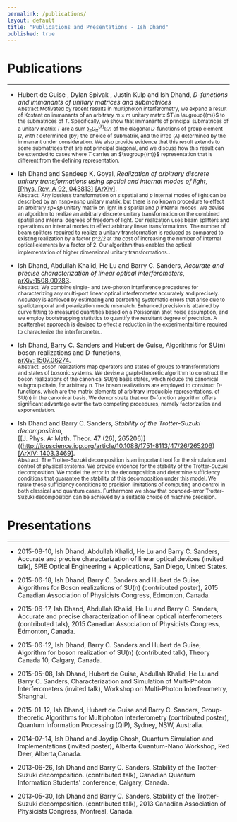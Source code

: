 ```yaml
---
permalink: /publications/
layout: default
title: "Publications and Presentations - Ish Dhand"
published: true
---
```



# Publications
------------------
* Hubert de Guise , Dylan Spivak , Justin Kulp and Ish Dhand, _D-functions and immanants of unitary matrices and submatrices_  
  <small>Abstract:Motivated by recent results in multiphoton interferometry, we expand a result of Kostant on immanants of an arbitrary $m\times m$ unitary matrix $T\in \sugroup{(m)}$ to the submatrices of $T$. Specifically, we show that immanants of principal submatrices of a unitary matrix $T$ are a sum $\sum_{t} D^{(\lambda)}_{tt}(\Omega)$ of the diagonal $D$-functions of group element $\Omega$, with $t$ determined {by} the choice of submatrix, and the irrep $(\lambda)$ determined by the immanant under consideration. We also provide evidence that this result extends to some submatrices that are not principal diagonal, and we discuss how this result can be extended to cases where $T$ carries an $\sugroup{(m)}$ representation that is different from the defining representation.</small>

* Ish Dhand and Sandeep K. Goyal, _Realization of arbitrary discrete unitary transformations using spatial and internal modes of light_,  
[[Phys. Rev. A 92, 043813]](http://journals.aps.org/pra/abstract/10.1103/PhysRevA.92.043813)  [[ArXiv]](http://arxiv.org/abs/1508.06259).  
<small>Abstract: Any lossless transformation on _s_ spatial and _p_ internal modes of light can be described by an nsnp×nsnp unitary matrix, but there is no known procedure to effect an arbitrary _sp×sp_ unitary matrix on light in _s_ spatial and _p_ internal modes. We devise an algorithm to realize an arbitrary discrete unitary transformation on the combined spatial and internal degrees of freedom of light. Our realization uses beam splitters and operations on internal modes to effect arbitrary linear transformations. The number of beam splitters required to realize a unitary transformation is reduced as compared to existing realization by a factor _p^2/2_ at the cost of increasing the number of internal optical elements by a factor of 2. Our algorithm thus enables the optical implementation of higher dimensional unitary transformations.</small>.
  
* Ish Dhand, Abdullah Khalid, He Lu and Barry C. Sanders, _Accurate and precise characterization of linear optical interferometers_,  
[arXiv:1508.00283](http://arxiv.org/abs/1508.00283).  
<small>Abstract: We combine single- and two-photon interference procedures for characterizing any multi-port linear optical interferometer accurately and precisely. Accuracy is achieved by estimating and correcting systematic errors that arise due to spatiotemporal and polarization mode mismatch. Enhanced precision is attained by curve fitting to measured quantities based on a Poissonian shot noise assumption, and we employ bootstrapping statistics to quantify the resultant degree of precision. A scattershot approach is devised to effect a reduction in the experimental time required to characterize the interferometer.</small>.

* Ish Dhand, Barry C. Sanders and Hubert de Guise, Algorithms for SU(n) boson realizations and D-functions,  
[arXiv: 1507.06274](http://arxiv.org/abs/1507.06274).  
<small>Abstract: Boson realizations map operators and states of groups to transformations and states of bosonic systems. We devise a graph-theoretic algorithm to construct the boson realizations of the canonical SU(n) basis states, which reduce the canonical subgroup chain, for arbitrary n. The boson realizations are employed to construct D-functions, which are the matrix elements of arbitrary irreducible representations, of SU(n) in the canonical basis. We demonstrate that our D-function algorithm offers significant advantage over the two competing procedures, namely factorization and exponentiation.</small>
  
* Ish Dhand and Barry C. Sanders, _Stability of the Trotter-Suzuki decomposition_,  
[[J. Phys. A: Math. Theor. 47 (26), 265206]]((http://iopscience.iop.org/article/10.1088/1751-8113/47/26/265206)  [[ArXiV: 1403.3469]](http://arxiv.org/abs/1403.3469).  
<small>Abstract: The Trotter-Suzuki decomposition is an important tool for the simulation and control of physical systems. We provide evidence for the stability of the Trotter-Suzuki decomposition. We model the error in the decomposition and determine sufficiency conditions that guarantee the stability of this decomposition under this model. We relate these sufficiency conditions to precision limitations of computing and control in both classical and quantum cases. Furthermore we show that bounded-error Trotter-Suzuki decomposition can be achieved by a suitable choice of machine precision.</small>



# Presentations
------------------

* 2015-08-10, Ish Dhand, Abdullah Khalid, He Lu and Barry C. Sanders, Accurate and precise characterization of linear optical devices (invited talk), SPIE Optical Engineering + Applications, San Diego, United States. 

* 2015-06-18, Ish Dhand, Barry C. Sanders and Hubert de Guise, Algorithms for Boson realizations of SU(n) (contributed poster), 2015 Canadian Association of Physicists Congress, Edmonton, Canada.

* 2015-06-17, Ish Dhand, Abdullah Khalid, He Lu and Barry C. Sanders, Accurate and precise characterization of linear optical interferometers (contributed talk), 2015 Canadian Association of Physicists Congress, Edmonton, Canada.

* 2015-06-12, Ish Dhand, Barry C. Sanders and Hubert de Guise, Algorithm for boson realization of SU(n) (contributed talk), Theory Canada 10, Calgary, Canada. 

* 2015-05-08, Ish Dhand, Hubert de Guise, Abdullah Khalid, He Lu and Barry C. Sanders, Characterization and Simulation of Multi-Photon Interferometers (invited talk), Workshop on Multi-Photon Interferometry, Shanghai.

* 2015-01-12, Ish Dhand, Hubert de Guise and Barry C. Sanders, Group-theoretic Algorithms for Multiphoton Interferometry (contributed poster), Quantum Information Processing (QIP), Sydney, NSW, Australia. 

* 2014-07-14, Ish Dhand and Joydip Ghosh, Quantum Simulation and Implementations (invited poster), Alberta Quantum-Nano Workshop, Red Deer, Alberta,Canada.

* 2013-06-26, Ish Dhand and Barry C. Sanders, Stability of the Trotter-Suzuki decomposition. (contributed talk), Canadian Quantum Information Students' conference, Calgary, Canada.

* 2013-05-30, Ish Dhand and Barry C. Sanders, Stability of the Trotter-Suzuki decomposition. (contributed talk), 2013 Canadian Association of Physicists Congress, Montreal, Canada.
